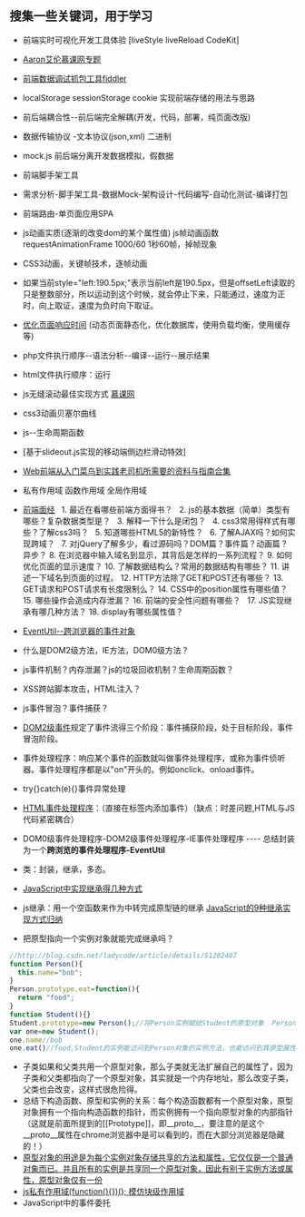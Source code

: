 ## 搜集一些关键词，用于学习
* 前端实时可视化开发工具体验 [liveStyle liveReload CodeKit]
* [Aaron艾伦慕课网专题](http://www.imooc.com/u/290139/courses?sort=publish)
* [前端数据调试抓包工具fiddler](http://www.imooc.com/video/388)
* localStorage sessionStorage cookie 实现前端存储的用法与思路
* 前后端耦合性--前后端完全解耦(开发，代码，部署，纯页面改版)
* 数据传输协议 -文本协议(json,xml)  二进制
* mock.js 前后端分离开发数据模拟，假数据
* 前端脚手架工具
* 需求分析-脚手架工具-数据Mock-架构设计-代码编写-自动化测试-编译打包
* 前端路由-单页面应用SPA
* js动画实质(逐渐的改变dom的某个属性值)  js帧动画函数 requestAnimationFrame 1000/60 1秒60帧，掉帧现象
* CSS3动画，关键帧技术，逐帧动画
* 如果当前style="left:190.5px;"表示当前left是190.5px，但是offsetLeft读取的只是整数部分，所以运动到这个时候，就会停止下来，只能通过，速度为正时，向上取证，速度为负时向下取证。
* [优化页面响应时间](http://www.imooc.com/video/6321)  (动态页面静态化，优化数据库，使用负载均衡，使用缓存等)
* php文件执行顺序--语法分析--编译--运行--展示结果
* html文件执行顺序：运行
* js无缝滚动最佳实现方式 [慕课网](http://www.imooc.com/video/179)
* css3动画贝塞尔曲线
* js--生命周期函数
* [基于slideout.js实现的移动端侧边栏滑动特效]
* [Web前端从入门菜鸟到实践老司机所需要的资料与指南合集](https://segmentfault.com/a/1190000007611188)
* 私有作用域 函数作用域 全局作用域 
* [前端面经](http://gold.xitu.io/entry/583d301d61ff4b007ed9998f)
   1. 最近在看哪些前端方面得书？
   2. js的基本数据（简单）类型有哪些？复杂数据类型是？
   3. 解释一下什么是闭包？
   4. css3常用得样式有哪些？了解css3吗？
   5. 知道哪些HTML5的新特性？
   6. 了解AJAX吗？如何实现跨域？
   7. 对jQuery了解多少，看过源码吗？DOM篇？事件篇？动画篇？异步？
   8. 在浏览器中输入域名到显示，其背后是怎样的一系列流程？
   9. 如何优化页面的显示速度？
   10. 了解数据结构么？常用的数据结构有哪些？
   11. 讲述一下域名到页面的过程。
   12. HTTP方法除了GET和POST还有哪些？
   13. GET请求和POST请求有长度限制么？
   14. CSS中的position属性有哪些值？
   15. 哪些操作会造成内存泄漏？
   16. 前端的安全性问题有哪些？
   17. JS实现继承有哪几种方法？
   18. display有哪些属性值？
   
* [EventUtil--跨浏览器的事件对象](http://www.cnblogs.com/hykun/p/EventUtil.html)
* 什么是DOM2级方法，IE方法，DOM0级方法？
* js事件机制？内存泄漏？js的垃圾回收机制？生命周期函数？
* XSS跨站脚本攻击，HTML注入？
* js事件冒泡？事件捕获？
* [DOM2级事件](http://blog.csdn.net/zhu1988renhui/article/details/7945025)规定了事件流得三个阶段：事件捕获阶段，处于目标阶段，事件冒泡阶段。
* 事件处理程序：响应某个事件的函数就叫做事件处理程序，或称为事件侦听器。事件处理程序都是以"on"开头的。例如onclick、onload事件。
* try{}catch(e){}事件异常处理
* [HTML事件处理程序](http://blog.csdn.net/zhu1988renhui/article/details/7945025)：（直接在标签内添加事件）（缺点：时差问题,HTML与JS代码紧密耦合）
* DOM0级事件处理程序-DOM2级事件处理程序-IE事件处理程序 ---- 总结封装为一个**跨浏览的事件处理程序-EventUtil**
* 类：封装，继承，多态。
* [JavaScript中实现继承得几种方式](http://lib.csdn.net/snippet/18/47126)
* js继承：用一个空函数来作为中转完成原型链的继承 [JavaScript的9种继承实现方式归纳](http://www.jb51.net/article/66266.htm)
* 把原型指向一个实例对象就能完成继承吗？
```js
//http://blog.csdn.net/ladycode/article/details/51282407
function Person(){  
  this.name="bob";    
}  
Person.prototype.eat=function(){  
  return "food";  
}  
function Student(){}  
Student.prototype=new Person();//将Person实例赋给Student的原型对象  Person的实例对象拥有一个指向它得原型对象得指针 [[prototype]]，在chrome中是可见得，`__proto__`，但在大多数浏览器中是不可见得。这个指针也指向了一个内存地址，把拥有这个指针得实例对象赋值给子类得原型对象后，自然子类得原型对象也获取了这个`__proto__`指针，指向了父类得原型对象。
var one=new Student();  
one.name//bob  
one.eat()//food,Student的实例能访问到Person对象的实例方法，也能访问到其原型属性中的方法
```
* 子类如果和父类共用一个原型对象，那么子类就无法扩展自己的属性了，因为子类和父类都指向了一个原型对象，其实就是一个内存地址，那么改变子类，父类也会改变，这样式很危险得。
* 总结下构造函数、原型和实例的关系：每个构造函数都有一个原型对象，原型对象拥有一个指向构造函数的指针，而实例拥有一个指向原型对象的内部指针（这就是前面所提到的[[Prototype]]，即__proto__，要注意的是这个__proto__属性在chrome浏览器中是可以看到的，而在大部分浏览器是隐藏的！）
* [原型对象的用途是为每个实例对象存储共享的方法和属性，它仅仅是一个普通对象而已。并且所有的实例是共享同一个原型对象，因此有别于实例方法或属性，原型对象仅有一份](http://www.2cto.com/kf/201506/407981.html)
* [js私有作用域(function(){})(); 模仿块级作用域](http://blog.csdn.net/u013474104/article/details/44197513)
* JavaScript中的事件委托


































































